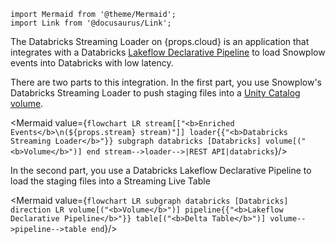 ```mdx-code-block
import Mermaid from '@theme/Mermaid';
import Link from '@docusaurus/Link';
```

The Databricks Streaming Loader on {props.cloud} is an application that integrates with a Databricks [Lakeflow Declarative Pipeline](https://docs.databricks.com/aws/en/dlt/) to load Snowplow events into Databricks with low latency.

There are two parts to this integration.  In the first part, you use Snowplow's Databricks Streaming Loader to push staging files into a [Unity Catalog volume](https://docs.databricks.com/aws/en/volumes/).

<Mermaid value={`
flowchart LR
  stream[["<b>Enriched Events</b>\n(${props.stream} stream)"]]
  loader{{"<b>Databricks Streaming Loader</b>"}}
  subgraph databricks [Databricks]
    volume[("<b>Volume</b>")]
  end
  stream-->loader-->|REST API|databricks
`}/>

In the second part, you use a Databricks Lakeflow Declarative Pipeline to load the staging files into a Streaming Live Table

<Mermaid value={`
flowchart LR
  subgraph databricks [Databricks]
      direction LR
      volume[("<b>Volume</b>")]
      pipeline{{"<b>Lakeflow Declarative Pipeline</b>"}}
      table[("<b>Delta Table</b>")]
      volume-->pipeline-->table
  end
`}/>
